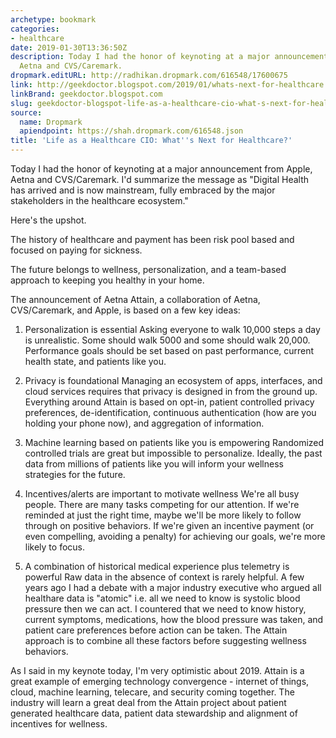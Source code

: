 ```yaml
---
archetype: bookmark
categories:
- healthcare
date: 2019-01-30T13:36:50Z
description: Today I had the honor of keynoting at a major announcement from Apple,
  Aetna and CVS/Caremark.
dropmark.editURL: http://radhikan.dropmark.com/616548/17600675
link: http://geekdoctor.blogspot.com/2019/01/whats-next-for-healthcare.html
linkBrand: geekdoctor.blogspot.com
slug: geekdoctor-blogspot-life-as-a-healthcare-cio-what-s-next-for-healthcare
source:
  name: Dropmark
  apiendpoint: https://shah.dropmark.com/616548.json
title: 'Life as a Healthcare CIO: What''s Next for Healthcare?'
---
```

Today I had the honor of keynoting at a major announcement from Apple, Aetna and CVS/Caremark.   I'd summarize the message as "Digital Health has arrived and is now mainstream, fully embraced by the major stakeholders in the healthcare ecosystem."

Here's the upshot.

The history of healthcare and payment has been risk pool based and focused on paying for sickness.

The future belongs to wellness, personalization, and a team-based approach to keeping you healthy in your home. 

The announcement of Aetna Attain, a collaboration of Aetna, CVS/Caremark, and Apple, is based on a few key ideas:

1.  Personalization is essential
Asking everyone to walk 10,000 steps a day is unrealistic.   Some should walk 5000 and some should walk 20,000.    Performance goals should be set based on past performance, current health state, and patients like you.

2.  Privacy is foundational
Managing an ecosystem of apps, interfaces, and cloud services requires that privacy is designed in from the ground up.   Everything around Attain is based on opt-in, patient controlled privacy preferences, de-identification, continuous authentication (how are you holding your phone now), and aggregation of information.

3.  Machine learning based on patients like you is empowering
Randomized controlled trials are great but impossible to personalize.  Ideally, the past data from millions of patients like you will inform your wellness strategies for the future.

4.  Incentives/alerts are important to motivate wellness
We're all busy people.   There are many tasks competing for our attention.   If we're reminded at just the right time, maybe we'll be more likely to follow through on positive behaviors.   If we're given an incentive payment (or even compelling, avoiding a penalty) for achieving our goals, we're more likely to focus.

5.   A combination of historical medical experience plus telemetry is powerful
Raw data in the absence of context is rarely helpful.   A few years ago I had a debate with a major industry executive who argued all healthare data is "atomic" i.e. all we need to know is systolic blood pressure then we can act.  I countered that we need to know history, current symptoms, medications, how the blood pressure was taken, and patient care preferences before action can be taken.   The Attain approach is to combine all these factors before suggesting wellness behaviors.

As I said in my keynote today, I'm very optimistic about 2019.   Attain is a great example of  emerging technology convergence - internet of things, cloud, machine learning, telecare, and security coming together.    The industry will learn a great deal from the Attain project about patient generated healthcare data, patient data stewardship and alignment of incentives for wellness.
